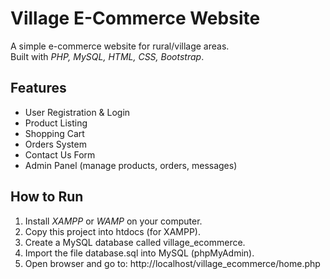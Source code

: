 # Village E-Commerce Website

A simple e-commerce website for rural/village areas.  
Built with *PHP, MySQL, HTML, CSS, Bootstrap*.

## Features
- User Registration & Login
- Product Listing
- Shopping Cart
- Orders System
- Contact Us Form
- Admin Panel (manage products, orders, messages)

## How to Run
1. Install *XAMPP* or *WAMP* on your computer.
2. Copy this project into htdocs (for XAMPP).
3. Create a MySQL database called village_ecommerce.
4. Import the file database.sql into MySQL (phpMyAdmin).
5. Open browser and go to: http://localhost/village_ecommerce/home.php
